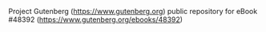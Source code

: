 Project Gutenberg (https://www.gutenberg.org) public repository for eBook #48392 (https://www.gutenberg.org/ebooks/48392)
